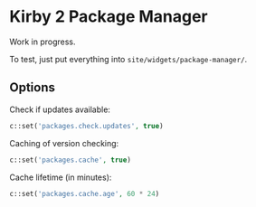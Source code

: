 # Kirby 2 Package Manager

Work in progress.

To test, just put everything into `site/widgets/package-manager/`.

## Options

Check if updates available:
```php
c::set('packages.check.updates', true)
```

Caching of version checking:
```php
c::set('packages.cache', true)
```

Cache lifetime (in minutes):
```php
c::set('packages.cache.age', 60 * 24)
```
